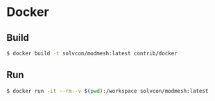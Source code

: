 # Docker

## Build
```bash
$ docker build -t solvcon/modmesh:latest contrib/docker
```

## Run
```bash
$ docker run -it --rm -v $(pwd):/workspace solvcon/modmesh:latest
```